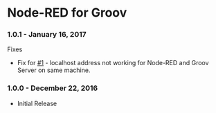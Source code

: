 # Node-RED for Groov

### 1.0.1 - January 16, 2017

Fixes

 * Fix for [#1](https://github.com/Opto22/node-red-contrib-groov/issues/1) - localhost address
not working for Node-RED and Groov Server on same machine.

### 1.0.0 - December 22, 2016

 * Initial Release 


